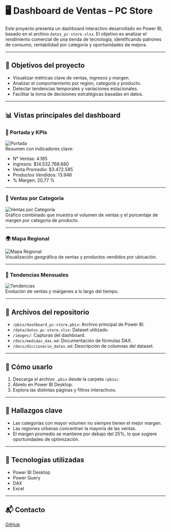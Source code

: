 # 🖥️ Dashboard de Ventas – PC Store

Este proyecto presenta un dashboard interactivo desarrollado en Power BI, basado en el archivo `datos_pc-store.xlsx`. El objetivo es analizar el rendimiento comercial de una tienda de tecnología, identificando patrones de consumo, rentabilidad por categoría y oportunidades de mejora.

---

## 🎯 Objetivos del proyecto

- Visualizar métricas clave de ventas, ingresos y margen.
- Analizar el comportamiento por región, categoría y producto.
- Detectar tendencias temporales y variaciones estacionales.
- Facilitar la toma de decisiones estratégicas basadas en datos.

---

## 📊 Vistas principales del dashboard

### 📌 Portada y KPIs
![Portada](images/portada.png)  
Resumen con indicadores clave:
- N° Ventas: 4.185  
- Ingresos: $14.532.768.680  
- Venta Promedio: $3.472.585  
- Productos Vendidos: 13.946  
- % Margen: 20,77 %

---

### 🛒 Ventas por Categoría
![Ventas por Categoría](images/ventas_por_categoria.png)  
Gráfico combinado que muestra el volumen de ventas y el porcentaje de margen por categoría de producto.

---

### 🌍 Mapa Regional
![Mapa Regional](images/mapa_regional.png)  
Visualización geográfica de ventas y productos vendidos por ubicación.

---

### 📅 Tendencias Mensuales
![Tendencias](images/tendencias_mensuales.png)  
Evolución de ventas y márgenes a lo largo del tiempo.

---

## 📂 Archivos del repositorio

- `/pbix/dashboard_pc-store.pbix`: Archivo principal de Power BI.
- `/data/datos_pc-store.xlsx`: Dataset utilizado.
- `/images/`: Capturas del dashboard.
- `/docs/medidas_dax.md`: Documentación de fórmulas DAX.
- `/docs/diccionario_datos.md`: Descripción de columnas del dataset.

---

## 🚀 Cómo usarlo

1. Descarga el archivo `.pbix` desde la carpeta `/pbix/`.
2. Ábrelo en Power BI Desktop.
3. Explora las distintas páginas y filtros interactivos.

---

## 🧠 Hallazgos clave

- Las categorías con mayor volumen no siempre tienen el mejor margen.
- Las regiones urbanas concentran la mayoría de las ventas.
- El margen promedio se mantiene por debajo del 25%, lo que sugiere oportunidades de optimización.

---

## 📌 Tecnologías utilizadas

- Power BI Desktop  
- Power Query  
- DAX  
- Excel

---

## 📬 Contacto

[GitHub](https://github.com/angsoto88)
